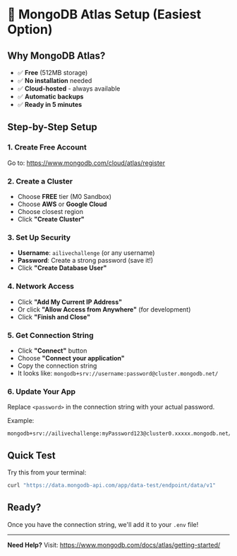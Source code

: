 # 🍃 MongoDB Atlas Setup (Easiest Option)

## Why MongoDB Atlas?
- ✅ **Free** (512MB storage)
- ✅ **No installation** needed
- ✅ **Cloud-hosted** - always available
- ✅ **Automatic backups**
- ✅ **Ready in 5 minutes**

## Step-by-Step Setup

### 1. Create Free Account
Go to: https://www.mongodb.com/cloud/atlas/register

### 2. Create a Cluster
- Choose **FREE** tier (M0 Sandbox)
- Choose **AWS** or **Google Cloud**
- Choose closest region
- Click **"Create Cluster"**

### 3. Set Up Security
- **Username**: `ailivechallenge` (or any username)
- **Password**: Create a strong password (save it!)
- Click **"Create Database User"**

### 4. Network Access
- Click **"Add My Current IP Address"**
- Or click **"Allow Access from Anywhere"** (for development)
- Click **"Finish and Close"**

### 5. Get Connection String
- Click **"Connect"** button
- Choose **"Connect your application"**
- Copy the connection string
- It looks like: `mongodb+srv://username:password@cluster.mongodb.net/`

### 6. Update Your App
Replace `<password>` in the connection string with your actual password.

Example:
```
mongodb+srv://ailivechallenge:myPassword123@cluster0.xxxxx.mongodb.net/ailivechallenge
```

## Quick Test
Try this from your terminal:
```bash
curl "https://data.mongodb-api.com/app/data-test/endpoint/data/v1"
```

## Ready?
Once you have the connection string, we'll add it to your `.env` file!

---

**Need Help?** Visit: https://www.mongodb.com/docs/atlas/getting-started/
